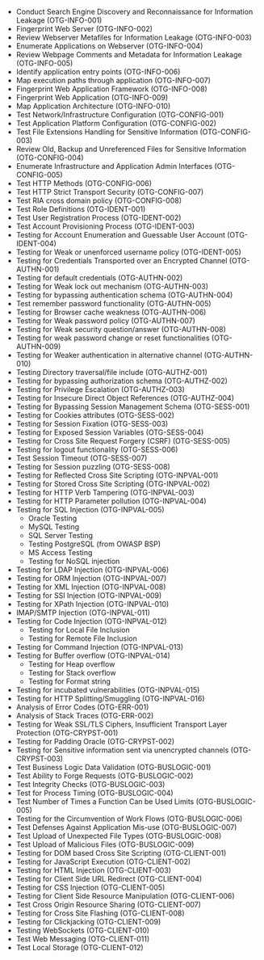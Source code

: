 - Conduct Search Engine Discovery and Reconnaissance for Information Leakage (OTG-INFO-001) 
- Fingerprint Web Server (OTG-INFO-002)
- Review Webserver Metafiles for Information Leakage (OTG-INFO-003)
- Enumerate Applications on Webserver (OTG-INFO-004)
- Review Webpage Comments and Metadata for Information Leakage (OTG-INFO-005)
- Identify application entry points (OTG-INFO-006)
- Map execution paths through application (OTG-INFO-007)
- Fingerprint Web Application Framework (OTG-INFO-008)
- Fingerprint Web Application (OTG-INFO-009)
- Map Application Architecture (OTG-INFO-010)
- Test Network/Infrastructure Configuration (OTG-CONFIG-001)
- Test Application Platform Configuration (OTG-CONFIG-002)
- Test File Extensions Handling for Sensitive Information (OTG-CONFIG-003)
- Review Old, Backup and Unreferenced Files for Sensitive Information (OTG-CONFIG-004) 
- Enumerate Infrastructure and Application Admin Interfaces (OTG-CONFIG-005)
- Test HTTP Methods (OTG-CONFIG-006)
- Test HTTP Strict Transport Security (OTG-CONFIG-007)
- Test RIA cross domain policy (OTG-CONFIG-008)
- Test Role Definitions (OTG-IDENT-001)
- Test User Registration Process (OTG-IDENT-002)
- Test Account Provisioning Process (OTG-IDENT-003)
- Testing for Account Enumeration and Guessable User Account (OTG-IDENT-004)
- Testing for Weak or unenforced username policy (OTG-IDENT-005)
- Testing for Credentials Transported over an Encrypted Channel (OTG-AUTHN-001)
- Testing for default credentials (OTG-AUTHN-002)
- Testing for Weak lock out mechanism (OTG-AUTHN-003)
- Testing for bypassing authentication schema (OTG-AUTHN-004)
- Test remember password functionality (OTG-AUTHN-005)
- Testing for Browser cache weakness (OTG-AUTHN-006)
- Testing for Weak password policy (OTG-AUTHN-007)
- Testing for Weak security question/answer (OTG-AUTHN-008)
- Testing for weak password change or reset functionalities (OTG-AUTHN-009)
- Testing for Weaker authentication in alternative channel (OTG-AUTHN-010)
- Testing Directory traversal/file include (OTG-AUTHZ-001)
- Testing for bypassing authorization schema (OTG-AUTHZ-002)
- Testing for Privilege Escalation (OTG-AUTHZ-003)
- Testing for Insecure Direct Object References (OTG-AUTHZ-004)
- Testing for Bypassing Session Management Schema (OTG-SESS-001)
- Testing for Cookies attributes (OTG-SESS-002)
- Testing for Session Fixation (OTG-SESS-003)
- Testing for Exposed Session Variables (OTG-SESS-004)
- Testing for Cross Site Request Forgery (CSRF) (OTG-SESS-005)
- Testing for logout functionality (OTG-SESS-006)
- Test Session Timeout (OTG-SESS-007)
- Testing for Session puzzling (OTG-SESS-008)
- Testing for Reflected Cross Site Scripting (OTG-INPVAL-001)
- Testing for Stored Cross Site Scripting (OTG-INPVAL-002)
- Testing for HTTP Verb Tampering (OTG-INPVAL-003)
- Testing for HTTP Parameter pollution (OTG-INPVAL-004)
- Testing for SQL Injection (OTG-INPVAL-005)
    - Oracle Testing
    - MySQL Testing
    - SQL Server Testing
    - Testing PostgreSQL (from OWASP BSP) 
    - MS Access Testing
    - Testing for NoSQL injection
- Testing for LDAP Injection (OTG-INPVAL-006) 
- Testing for ORM Injection (OTG-INPVAL-007) 
- Testing for XML Injection (OTG-INPVAL-008) 
- Testing for SSI Injection (OTG-INPVAL-009) 
- Testing for XPath Injection (OTG-INPVAL-010) 
- IMAP/SMTP Injection (OTG-INPVAL-011) 
- Testing for Code Injection (OTG-INPVAL-012)
    - Testing for Local File Inclusion
    - Testing for Remote File Inclusion
- Testing for Command Injection (OTG-INPVAL-013) 
- Testing for Buffer overflow (OTG-INPVAL-014)
    - Testing for Heap overflow
    - Testing for Stack overflow
    - Testing for Format string
- Testing for incubated vulnerabilities (OTG-INPVAL-015) 
- Testing for HTTP Splitting/Smuggling (OTG-INPVAL-016)
- Analysis of Error Codes (OTG-ERR-001)
- Analysis of Stack Traces (OTG-ERR-002)
- Testing for Weak SSL/TLS Ciphers, Insufficient Transport Layer Protection (OTG-CRYPST-001) 
- Testing for Padding Oracle (OTG-CRYPST-002)
- Testing for Sensitive information sent via unencrypted channels (OTG-CRYPST-003)
- Test Business Logic Data Validation (OTG-BUSLOGIC-001) 
- Test Ability to Forge Requests (OTG-BUSLOGIC-002)
- Test Integrity Checks (OTG-BUSLOGIC-003)
- Test for Process Timing (OTG-BUSLOGIC-004)
- Test Number of Times a Function Can be Used Limits (OTG-BUSLOGIC-005) 
- Testing for the Circumvention of Work Flows (OTG-BUSLOGIC-006)
- Test Defenses Against Application Mis-use (OTG-BUSLOGIC-007)
- Test Upload of Unexpected File Types (OTG-BUSLOGIC-008)
- Test Upload of Malicious Files (OTG-BUSLOGIC-009)
- Testing for DOM based Cross Site Scripting (OTG-CLIENT-001) 
- Testing for JavaScript Execution (OTG-CLIENT-002)
- Testing for HTML Injection (OTG-CLIENT-003)
- Testing for Client Side URL Redirect (OTG-CLIENT-004) 
- Testing for CSS Injection (OTG-CLIENT-005)
- Testing for Client Side Resource Manipulation (OTG-CLIENT-006) 
- Test Cross Origin Resource Sharing (OTG-CLIENT-007)
- Testing for Cross Site Flashing (OTG-CLIENT-008)
- Testing for Clickjacking (OTG-CLIENT-009)
- Testing WebSockets (OTG-CLIENT-010) 
- Test Web Messaging (OTG-CLIENT-011) 
- Test Local Storage (OTG-CLIENT-012)